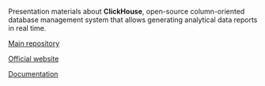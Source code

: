 Presentation materials about **ClickHouse**, open-source column-oriented database management system that allows generating analytical data reports in real time.

[Main repository](https://github.com/yandex/ClickHouse)

[Official website](https://clickhouse.yandex/)

[Documentation](https://clickhouse.yandex/docs/en/)

